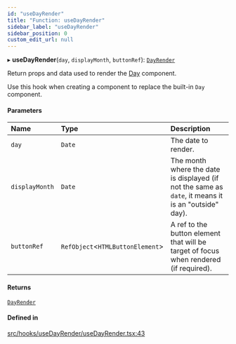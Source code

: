 ```yaml
---
id: "useDayRender"
title: "Function: useDayRender"
sidebar_label: "useDayRender"
sidebar_position: 0
custom_edit_url: null
---
```


▸ **useDayRender**(`day`, `displayMonth`, `buttonRef`): [`DayRender`](/api/types/DayRender.md)

Return props and data used to render the [Day](/api/functions/Day.md) component.

Use this hook when creating a component to replace the built-in `Day`
component.

#### Parameters

| Name | Type | Description |
| :------ | :------ | :------ |
| `day` | `Date` | The date to render. |
| `displayMonth` | `Date` | The month where the date is displayed (if not the same as `date`, it means it is an "outside" day). |
| `buttonRef` | `RefObject`<`HTMLButtonElement`\> | A ref to the button element that will be target of focus when rendered (if required). |

#### Returns

[`DayRender`](/api/types/DayRender.md)

#### Defined in

[src/hooks/useDayRender/useDayRender.tsx:43](https://github.com/gpbl/react-day-picker/blob/433a4d1e8/src/hooks/useDayRender/useDayRender.tsx#L43)

